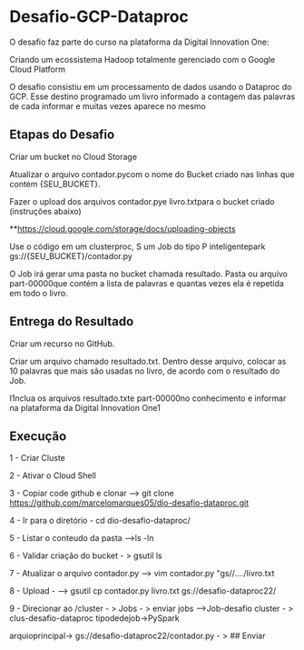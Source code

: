 # Desafio-GCP-Dataproc

O desafio faz parte do curso na plataforma da Digital Innovation One:

Criando um ecossistema Hadoop totalmente gerenciado com o Google Cloud Platform

O desafio consistiu em um processamento de dados usando o Dataproc do GCP. Esse destino programado um livro informado a contagem das palavras de cada informar e muitas vezes aparece no mesmo 

## Etapas  do  Desafio
Criar um bucket no Cloud Storage 

Atualizar o arquivo contador.pycom o nome do Bucket criado nas linhas que contém {SEU_BUCKET}. 

Fazer o upload dos arquivos contador.pye livro.txtpara o bucket criado (instruções abaixo)

**https://cloud.google.com/storage/docs/uploading-objects

Use o código em um clusterproc, S um Job do tipo P inteligentepark gs://{SEU_BUCKET}/contador.py

O Job irá gerar uma pasta no bucket chamada resultado. Pasta ou arquivo part-00000que contém a lista de palavras e quantas vezes ela é repetida em todo o livro.

## Entrega  do Resultado
Criar um recurso no GitHub.

Criar um arquivo chamado resultado.txt. Dentro desse arquivo, colocar as 10 palavras que mais são usadas no livro, de acordo com o resultado do Job.

I1nclua os arquivos resultado.txte part-00000no conhecimento e informar na plataforma da Digital Innovation One1

## Execução
1 - Criar Cluste

2 - Ativar o Cloud  Shell

3 - Copiar code github e clonar --> git clone  https://github.com/marcelomarques05/dio-desafio-dataproc.git

4 - Ir para o diretório - cd dio-desafio-dataproc/ 

5 - Listar o conteudo da pasta -->ls -ln

6 - Validar criação do bucket - > gsutil ls

7 - Atualizar o arquivo contador.py  --> vim contador.py
"gs//..../livro.txt

8 - Upload - --> gsutil cp contador.py livro.txt gs://desafio-dataproc22/

9 -  Direcionar ao /cluster - > Jobs - > enviar jobs -->Job-desafio
cluster - > clus-desafio-dataproc
tipodedejob->PySpark

arquioprincipal-> gs://desafio-dataproc22/contador.py - > ## Enviar
